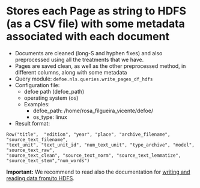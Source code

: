 # Stores each Page as string to HDFS (as a CSV file) with some metadata associated with each document

* Documents are cleaned (long-S and hyphen fixes) and also preprocessed using all the treatments that we have.
* Pages are saved clean, as well as the other preprocessed method, in different columns, along with some metadata
* Query module: `defoe.nls.queries.write_pages_df_hdfs`
* Configuration file:
  - defoe path (defoe_path)
  - operating system (os)
  - Examples:
      - defoe_path: /home/rosa_filgueira_vicente/defoe/
      - os_type: linux
* Result format:

```
Row("title",  "edition", "year", "place", "archive_filename",  "source_text_filename", 
"text_unit", "text_unit_id", "num_text_unit", "type_archive", "model", "source_text_raw", 
"source_text_clean", "source_text_norm", "source_text_lemmatize", "source_text_stem","num_words")
```

**Important:** We recommend to read also the documentation for [writing and reading data from/to HDFS](../../doc/nls_demo_examples/nls_demo_individual_queries.md#writing-and-reading-data-fromto-hdfs).
